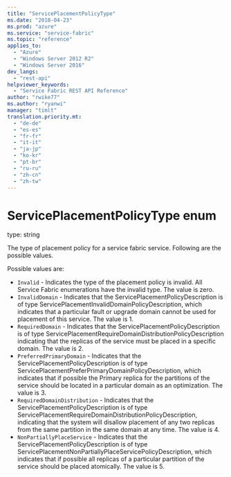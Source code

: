 ```yaml
---
title: "ServicePlacementPolicyType"
ms.date: "2018-04-23"
ms.prod: "azure"
ms.service: "service-fabric"
ms.topic: "reference"
applies_to: 
  - "Azure"
  - "Windows Server 2012 R2"
  - "Windows Server 2016"
dev_langs: 
  - "rest-api"
helpviewer_keywords: 
  - "Service Fabric REST API Reference"
author: "rwike77"
ms.author: "ryanwi"
manager: "timlt"
translation.priority.mt: 
  - "de-de"
  - "es-es"
  - "fr-fr"
  - "it-it"
  - "ja-jp"
  - "ko-kr"
  - "pt-br"
  - "ru-ru"
  - "zh-cn"
  - "zh-tw"
---
```

# ServicePlacementPolicyType enum

type: string

The type of placement policy for a service fabric service. Following are the possible values.

Possible values are: 

  - `Invalid` - Indicates the type of the placement policy is invalid. All Service Fabric enumerations have the invalid type. The value is zero.
  - `InvalidDomain` - Indicates that the ServicePlacementPolicyDescription is of type ServicePlacementInvalidDomainPolicyDescription, which indicates that a particular fault or upgrade domain cannot be used for placement of this service. The value is 1.
  - `RequiredDomain` - Indicates that the ServicePlacementPolicyDescription is of type ServicePlacementRequireDomainDistributionPolicyDescription indicating that the replicas of the service must be placed in a specific domain. The value is 2.
  - `PreferredPrimaryDomain` - Indicates that the ServicePlacementPolicyDescription is of type ServicePlacementPreferPrimaryDomainPolicyDescription, which indicates that if possible the Primary replica for the partitions of the service should be located in a particular domain as an optimization. The value is 3.
  - `RequiredDomainDistribution` - Indicates that the ServicePlacementPolicyDescription is of type ServicePlacementRequireDomainDistributionPolicyDescription, indicating that the system will disallow placement of any two replicas from the same partition in the same domain at any time. The value is 4.
  - `NonPartiallyPlaceService` - Indicates that the ServicePlacementPolicyDescription is of type ServicePlacementNonPartiallyPlaceServicePolicyDescription, which indicates that if possible all replicas of a particular partition of the service should be placed atomically. The value is 5.

